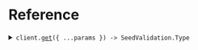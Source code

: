 # Reference
<details><summary><code>client.<a href="/src/Client.ts">get</a>({ ...params }) -> SeedValidation.Type</code></summary>
<dl>
<dd>

#### 🔌 Usage

<dl>
<dd>

<dl>
<dd>

```typescript
await client.get({
    decimal: 1.1,
    even: 1,
    name: "string"
});

```
</dd>
</dl>
</dd>
</dl>

#### ⚙️ Parameters

<dl>
<dd>

<dl>
<dd>

**request:** `SeedValidation.GetRequest` 
    
</dd>
</dl>

<dl>
<dd>

**requestOptions:** `SeedValidationClient.RequestOptions` 
    
</dd>
</dl>
</dd>
</dl>


</dd>
</dl>
</details>

## 